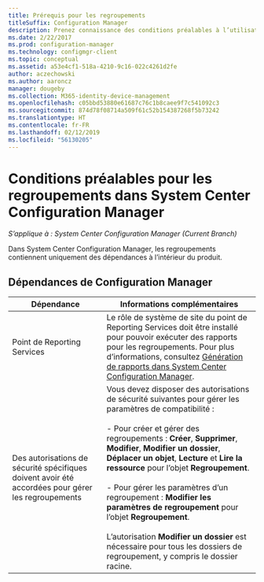 ```yaml
---
title: Prérequis pour les regroupements
titleSuffix: Configuration Manager
description: Prenez connaissance des conditions préalables à l’utilisation de regroupements dans System Center Configuration Manager.
ms.date: 2/22/2017
ms.prod: configuration-manager
ms.technology: configmgr-client
ms.topic: conceptual
ms.assetid: a53e4cf1-518a-4210-9c16-022c4261d2fe
author: aczechowski
ms.author: aaroncz
manager: dougeby
ms.collection: M365-identity-device-management
ms.openlocfilehash: c05bbd53880e61687c76c1b8caee9f7c541092c3
ms.sourcegitcommit: 874d78f08714a509f61c52b154387268f5b73242
ms.translationtype: HT
ms.contentlocale: fr-FR
ms.lasthandoff: 02/12/2019
ms.locfileid: "56130205"
---
```

# <a name="prerequisites-for-collections-in-system-center-configuration-manager"></a>Conditions préalables pour les regroupements dans System Center Configuration Manager

*S’applique à : System Center Configuration Manager (Current Branch)*

Dans System Center Configuration Manager, les regroupements contiennent uniquement des dépendances à l’intérieur du produit.  

## <a name="configuration-manager-dependencies"></a>Dépendances de Configuration Manager  

|Dépendance|Informations complémentaires|  
|----------------|----------------------|  
|Point de Reporting Services|Le rôle de système de site du point de Reporting Services doit être installé pour pouvoir exécuter des rapports pour les regroupements. Pour plus d’informations, consultez [Génération de rapports dans System Center Configuration Manager](../../../../core/servers/manage/reporting.md).|  
|Des autorisations de sécurité spécifiques doivent avoir été accordées pour gérer les regroupements|Vous devez disposer des autorisations de sécurité suivantes pour gérer les paramètres de compatibilité :<br /><br /> - Pour créer et gérer des regroupements : **Créer**, **Supprimer**, **Modifier**, **Modifier un dossier**, **Déplacer un objet**, **Lecture** et **Lire la ressource** pour l’objet **Regroupement**.<br /><br /> - Pour gérer les paramètres d’un regroupement : **Modifier les paramètres de regroupement** pour l’objet **Regroupement**.<br /><br /> L’autorisation **Modifier un dossier** est nécessaire pour tous les dossiers de regroupement, y compris le dossier racine.|  
